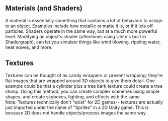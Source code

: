 ## Materials (and Shaders)
A material is essentially something that contains a lot of behaviors to assign to an object. Examples include how metallic or matte it is, or if it lets off particles. Shaders operate in the same way, but at a much more powerful level. Modifying an object's shader (oftentimes using Unity's built in Shadergraph), can let you simulate things like wind blowing, rippling water, heat waves, and more.

## Textures
Textures can be thought of as candy wrappers or present wrapping; they're flat images that are wrapped around 3D objects to give them detail. One example could be that a cylinder plus a tree bark texture could create a tree stump. Using this method, you can create complex sceneries using simple shapes, and create skyboxes, lighting, and effects with the same.<br>
Note: Textures technically don't "exist" for 2D games-- textures are actually just imported under the name of "Sprites" in a 2D Unity game. This is because 2D does not handle objects/process images the same way.
